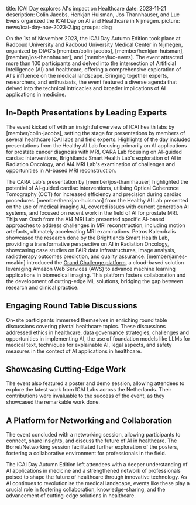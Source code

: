 title: ICAI Day explores AI's impact on Healthcare
date: 2023-11-21
description: Colin Jacobs, Henkjan Huisman, Jos Thannhauser, and Luc Evers organized the ICAI Day on AI and Healthcare in Nijmegen.
picture: news/icai-day-nov-2023-2.jpg
groups: diag

On the 1st of November 2023, the ICAI Day Autumn Edition took place at Radboud University and Radboud University Medical Center in Nijmegen, organized by DIAG's [member/colin-jacobs], [member/henkjan-huisman], [member/jos-thannhauser], and [member/luc-evers]. The event attracted more than 100 participants and delved into the intersection of Artificial Intelligence (AI) and healthcare, offering a comprehensive exploration of AI's influence on the medical landscape. Bringing together experts, researchers, and enthusiasts, the event featured a diverse agenda that delved into the technical intricacies and broader implications of AI applications in medicine.

## In-Depth Presentations by Leading Experts
The event kicked off with an insightful overview of ICAI health labs by [member/colin-jacobs], setting the stage for presentations by members of several healthcare ICAI labs and field experts. Highlights of the day included presentations from the Healthy AI Lab focusing primarily on AI applications for prostate cancer diagnosis with MRI, CARA Lab focusing on AI-guided cardiac interventions, Brightlands Smart Health Lab's exploration of AI in Radiation Oncology, and AI4 MRI Lab's examination of challenges and opportunities in AI-based MRI reconstruction. 

The CARA Lab's presentation by [member/jos-thannhauser] highlighted the potential of AI-guided cardiac interventions, utilising Optical Coherence Tomography (OCT) for increased efficiency and precision during cardiac procedures. [member/henkjan-huisman] from the Healthy AI Lab presented on the use of medical imaging AI, covered issues with current generation AI systems, and focused on recent work in the field of AI for prostate MRI. Thijs van Osch from the AI4 MRI Lab presented specific AI-based approaches to address challenges in MRI reconstruction, including motion artefacts, ultimately accelerating MRI examinations. Petros Kalendralis showcased the research done by the Brightlands Smart Health Lab, providing a transformative perspective on AI in Radiation Oncology, showcasing case studies on FAIR data infrastructures, image analysis, radiotherapy outcomes prediction, and quality assurance. [member/james-meakin] introduced the [Grand Challenge platform](https://grand-challenge.org/), a cloud-based solution leveraging Amazon Web Services (AWS) to advance machine learning applications in biomedical imaging. This platform fosters collaboration and the development of cutting-edge ML solutions, bridging the gap between research and clinical practice.

## Engaging Round Table Discussions
On-site participants immersed themselves in enriching round table discussions covering pivotal healthcare topics. These discussions addressed ethics in healthcare, data governance strategies, challenges and opportunities in implementing AI, the use of foundation models like LLMs for medical text, techniques for explainable AI, legal aspects, and safety measures in the context of AI applications in healthcare.

## Showcasing Cutting-Edge Work
The event also featured a poster and demo session, allowing attendees to explore the latest work from ICAI Labs across the Netherlands. Their contributions were invaluable to the success of the event, as they showcased the remarkable work done.

## A Platform for Networking and Collaboration
The event concluded with a networking session, allowing participants to connect, share insights, and discuss the future of AI in healthcare. The Borrel/Networking session facilitated further exploration of the posters, fostering a collaborative environment for professionals in the field.

The ICAI Day Autumn Edition left attendees with a deeper understanding of AI applications in medicine and a strengthened network of professionals poised to shape the future of healthcare through innovative technology. As AI continues to revolutionise the medical landscape, events like these play a crucial role in fostering collaboration, knowledge-sharing, and the advancement of cutting-edge solutions in healthcare.


